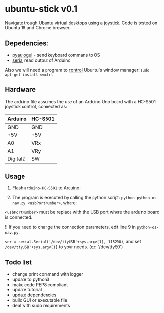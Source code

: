 # ubuntu-stick v0.1

Navigate trough Ubuntu virtual desktops using a joystick.
Code is tested on Ubuntu 16 and Chrome browser.


## Depedencies:

 - [pyautogui](http://pyautogui.readthedocs.io/en/latest/install.html) - send keyboard commans to OS
 - [serial](http://pyserial.readthedocs.io/en/latest/pyserial.html) read output of Arduino

Also we will need a program to [control](http://manpages.ubuntu.com/manpages/xenial/man1/wmctrl.1.html) Ubuntu's window manager: `sudo apt-get install wmctrl`

## Hardware

The arduino file assumes the use of an Arduino Uno board with a HC-S501 joystick control, connected as:

|Arduino   |HC-S501  |
|---|---|
|GND|GND|
|+5V|+5V|
|A0|VRx|
|A1|VRy|
|Digital2|SW|

## Usage

1. Flash `arduino-HC-S501` to Arduino:

2. The program is executed by calling the python script: `python python-os-nav.py <usbPortNumber>`, where:

`<usbPortNumber>` must be replace with the USB port where the arduino board is connected.

!! If you need to change the connection parameters, edit line 9 in `python-os-nav.py`:

`ser = serial.Serial('/dev/ttyUSB'+sys.argv[1], 115200)`, and set `/dev/ttyUSB'+sys.argv[1]` to your needs. (ex: '/dev/ttyS0')

## Todo list
 - change print command with logger
 - update to python3
 - make code PEP8 compliant 
 - update tutorial
 - update dependencies
 - build GUI or executable file
 - deal with sudo requirements
 
